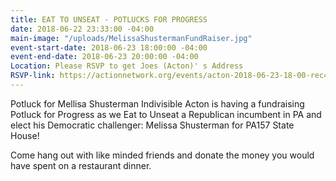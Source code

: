 ```yaml
---
title: EAT TO UNSEAT - POTLUCKS FOR PROGRESS
date: 2018-06-22 23:33:00 -04:00
main-image: "/uploads/MelissaShustermanFundRaiser.jpg"
event-start-date: 2018-06-23 18:00:00 -04:00
event-end-date: 2018-06-23 20:00:00 -04:00
Location: Please RSVP to get Joes (Acton)' s Address
RSVP-link: https://actionnetwork.org/events/acton-2018-06-23-18-00-rec4z8zyyoqp1qoi7
---
```


Potluck for Mellisa Shusterman
Indivisible Acton is having a fundraising Potluck for Progress as we Eat to Unseat a Republican incumbent in PA and elect his Democratic challenger: Melissa Shusterman for PA157 State House!

Come hang out with like minded friends and donate the money you would have spent on a restaurant dinner.